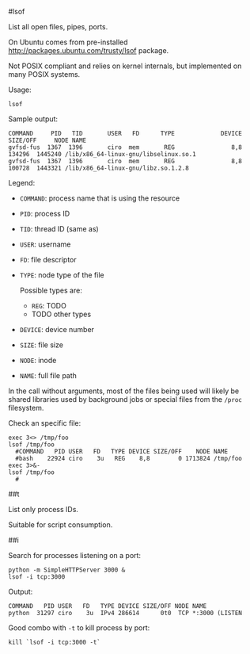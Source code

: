 #lsof

List all open files, pipes, ports.

On Ubuntu comes from pre-installed <http://packages.ubuntu.com/trusty/lsof> package.

Not POSIX compliant and relies on kernel internals, but implemented on many POSIX systems.

Usage:

    lsof

Sample output:

    COMMAND     PID   TID       USER   FD      TYPE             DEVICE  SIZE/OFF     NODE NAME
    gvfsd-fus  1367  1396       ciro  mem       REG                8,8    134296  1445240 /lib/x86_64-linux-gnu/libselinux.so.1
    gvfsd-fus  1367  1396       ciro  mem       REG                8,8    100728  1443321 /lib/x86_64-linux-gnu/libz.so.1.2.8

Legend:

-   `COMMAND`: process name that is using the resource

-   `PID`:     process ID

-   `TID`:     thread ID (same as)

-   `USER`:    username

-   `FD`:      file descriptor

-   `TYPE`:    node type of the file

    Possible types are:

    - `REG`: TODO
    - TODO other types

-   `DEVICE`:  device number

-   `SIZE`:    file size

-   `NODE`:    inode

-   `NAME`:    full file path

In the call without arguments, most of the files being used will likely be
shared libraries used by background jobs or special files from the `/proc` filesystem.

Check an specific file:

    exec 3<> /tmp/foo
    lsof /tmp/foo
      #COMMAND   PID USER   FD   TYPE DEVICE SIZE/OFF    NODE NAME
      #bash    22924 ciro    3u   REG    8,8        0 1713824 /tmp/foo
    exec 3>&-
    lsof /tmp/foo
      #

##t

List only process IDs.

Suitable for script consumption.

##i

Search for processes listening on a port:

    python -m SimpleHTTPServer 3000 &
    lsof -i tcp:3000

Output:

    COMMAND   PID USER   FD   TYPE DEVICE SIZE/OFF NODE NAME
    python  31297 ciro    3u  IPv4 286614      0t0  TCP *:3000 (LISTEN

Good combo with `-t` to kill process by port:

    kill `lsof -i tcp:3000 -t`
